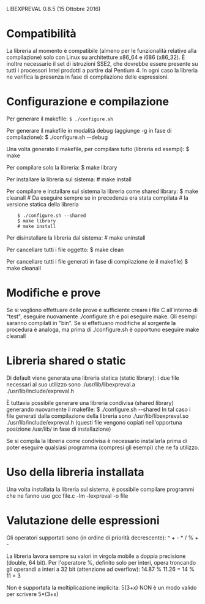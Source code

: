 LIBEXPREVAL 0.8.5 (15 Ottobre 2016)

# Compatibilità

La libreria al momento è compatibile (almeno per le funzionalità relative alla compilazione)
solo con Linux su architetture x86_64 e i686 (x86_32).
È inoltre necessario il set di istruzioni SSE2, che dovrebbe essere presente su tutti i
processori Intel prodotti a partire dal Pentium 4. In ogni caso la libreria ne verifica la
presenza in fase di compilazione delle espressioni.

# Configurazione e compilazione

Per generare il makefile:
        `$ ./configure.sh`

Per generare il makefile in modalità debug (aggiunge -g in fase di compilazione):
        $ ./configure.sh --debug

Una volta generato il makefile, per compilare tutto (libreria ed esempi):
        $ make

Per compilare solo la libreria:
        $ make library

Per installare la libreria sul sistema:
        # make install
        
Per compilare e installare sul sistema la libreria come shared library:
        $ make cleanall                 # Da eseguire sempre se in precedenza era stata compilata
                                        # la versione statica della libreria

        $ ./configure.sh --shared
        $ make library
        # make install

Per disinstallare la libreria dal sistema:
        # make uninstall

Per cancellare tutti i file oggetto:
        $ make clean

Per cancellare tutti i file generati in fase di compilazione (e il makefile)
        $ make cleanall

# Modifiche e prove

Se si vogliono effettuare delle prove è sufficiente creare i file C all'interno di "test",
eseguire nuovamente ./configure.sh e poi eseguire make. Gli esempi saranno compilati in "bin".
Se si effettuano modifiche al sorgente la procedura è analoga, ma prima di ./configure.sh
è opportuno eseguire make cleanall

# Libreria shared o static

Di default viene generata una libreria statica (static library): i due file necessari al suo
utilizzo sono
        ./usr/lib/libexpreval.a
        ./usr/lib/include/expreval.h
        
È tuttavia possibile generare una libreria condivisa (shared library) generando nuovamente il
makefile:
        $ ./configure.sh --shared
In tal caso i file generati dalla compilazione della libreria sono
        ./usr/lib/libexpreval.so
        ./usr/lib/include/expreval.h
(questi file vengono copiati nell'opportuna posizione /usr/lib/ in fase di installazione)

Se si compila la libreria come condivisa è necessario installarla prima di poter eseguire
qualsiasi programma (compresi gli esempi) che ne fa utilizzo.

# Uso della libreria installata

Una volta installata la libreria sul sistema, è possibile compilare programmi che ne fanno uso
        gcc file.c -lm -lexpreval -o file

# Valutazione delle espressioni

Gli operatori supportati sono (in ordine di priorità decrescente):
        ^
        + -
        * / %
        + -

La libreria lavora sempre su valori in virgola mobile a doppia precisione (double, 64 bit).
Per l'operatore %, definito solo per interi, opera troncando gli operandi a interi a 32 bit
(attenzione ad overflow):
        14.87 % 11.26 = 14 % 11 = 3

Non è supportata la moltiplicazione implicita:
        5(3+x) NON è un modo valido per scrivere 5*(3+x)
